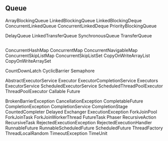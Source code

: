 ## Queue

ArrayBlockingQueue
LinkedBlockingQueue
LinkedBlockingDeque
ConcurrentLinkedQueue
ConcurrentLinkedDeque
PriorityBlockingQueue

DelayQueue
LinkedTransferQueue
SynchronousQueue
TransferQueue

## 

ConcurrentHashMap
ConcurrentMap
ConcurrentNavigableMap
ConcurrentSkipListMap
ConcurrentSkipListSet
CopyOnWriteArrayList
CopyOnWriteArraySet

CountDownLatch
CyclicBarrier
Semaphore

AbstractExecutorService
Executor
ExecutorCompletionService
Executors
ExecutorService
ScheduledExecutorService
ScheduledThreadPoolExecutor
ThreadPoolExecutor
Callable
Future

BrokenBarrierException
CancellationException
CompletableFuture
CompletionException
CompletionService
CompletionStage
CountedCompleter
Delayed
Exchanger
ExecutionException
ForkJoinPool
ForkJoinTask
ForkJoinWorkerThread
FutureTask
Phaser
RecursiveAction
RecursiveTask
RejectedExecutionException
RejectedExecutionHandler
RunnableFuture
RunnableScheduledFuture
ScheduledFuture
ThreadFactory
ThreadLocalRandom
TimeoutException
TimeUnit